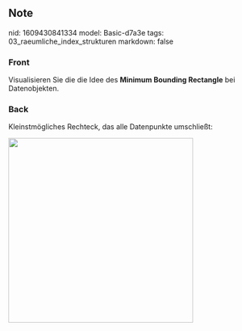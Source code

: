 ## Note
nid: 1609430841334
model: Basic-d7a3e
tags: 03_raeumliche_index_strukturen
markdown: false

### Front
<p>Visualisieren Sie die die Idee des <b>Minimum Bounding Rectangle</b> bei Datenobjekten.</p>

### Back
<p>Kleinstmögliches Rechteck, das alle Datenpunkte umschließt:
<p><img src="1Yuntcj3wMv33z5iKUAR.png" style="width: 366px;">
